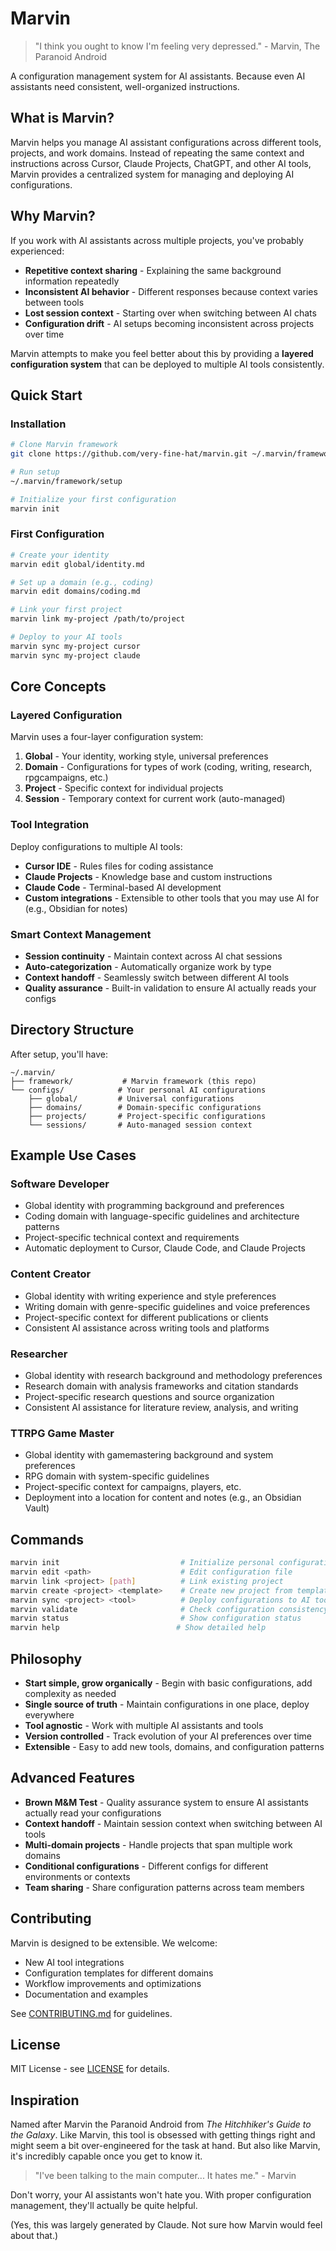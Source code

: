 # Marvin

> "I think you ought to know I'm feeling very depressed." - Marvin, The Paranoid Android

A configuration management system for AI assistants. Because even AI assistants need consistent, well-organized instructions.

## What is Marvin?

Marvin helps you manage AI assistant configurations across different tools, projects, and work domains. Instead of repeating the same context and instructions across Cursor, Claude Projects, ChatGPT, and other AI tools, Marvin provides a centralized system for managing and deploying AI configurations.

## Why Marvin?

If you work with AI assistants across multiple projects, you've probably experienced:

- **Repetitive context sharing** - Explaining the same background information repeatedly
- **Inconsistent AI behavior** - Different responses because context varies between tools
- **Lost session context** - Starting over when switching between AI chats
- **Configuration drift** - AI setups becoming inconsistent across projects over time

Marvin attempts to make you feel better about this by providing a **layered configuration system** that can be deployed to multiple AI tools consistently.

## Quick Start

### Installation

```bash
# Clone Marvin framework
git clone https://github.com/very-fine-hat/marvin.git ~/.marvin/framework

# Run setup
~/.marvin/framework/setup

# Initialize your first configuration
marvin init
```

### First Configuration

```bash
# Create your identity
marvin edit global/identity.md

# Set up a domain (e.g., coding)
marvin edit domains/coding.md

# Link your first project
marvin link my-project /path/to/project

# Deploy to your AI tools
marvin sync my-project cursor
marvin sync my-project claude
```

## Core Concepts

### Layered Configuration

Marvin uses a four-layer configuration system:

1. **Global** - Your identity, working style, universal preferences
2. **Domain** - Configurations for types of work (coding, writing, research, rpgcampaigns, etc.)
3. **Project** - Specific context for individual projects
4. **Session** - Temporary context for current work (auto-managed)

### Tool Integration

Deploy configurations to multiple AI tools:

- **Cursor IDE** - Rules files for coding assistance
- **Claude Projects** - Knowledge base and custom instructions  
- **Claude Code** - Terminal-based AI development
- **Custom integrations** - Extensible to other tools that you may use AI for (e.g., Obsidian for notes)

### Smart Context Management

- **Session continuity** - Maintain context across AI chat sessions
- **Auto-categorization** - Automatically organize work by type
- **Context handoff** - Seamlessly switch between different AI tools
- **Quality assurance** - Built-in validation to ensure AI actually reads your configs

## Directory Structure

After setup, you'll have:

```
~/.marvin/
├── framework/           # Marvin framework (this repo)
└── configs/            # Your personal AI configurations
    ├── global/         # Universal configurations
    ├── domains/        # Domain-specific configurations  
    ├── projects/       # Project-specific configurations
    └── sessions/       # Auto-managed session context
```

## Example Use Cases

### Software Developer
- Global identity with programming background and preferences
- Coding domain with language-specific guidelines and architecture patterns
- Project-specific technical context and requirements
- Automatic deployment to Cursor, Claude Code, and Claude Projects

### Content Creator
- Global identity with writing experience and style preferences
- Writing domain with genre-specific guidelines and voice preferences
- Project-specific context for different publications or clients
- Consistent AI assistance across writing tools and platforms

### Researcher
- Global identity with research background and methodology preferences
- Research domain with analysis frameworks and citation standards
- Project-specific research questions and source organization
- Consistent AI assistance for literature review, analysis, and writing

### TTRPG Game Master
- Global identity with gamemastering background and system preferences
- RPG domain with system-specific guidelines
- Project-specific context for campaigns, players, etc.
- Deployment into a location for content and notes (e.g., an Obsidian Vault)

## Commands

```bash
marvin init                           # Initialize personal configuration
marvin edit <path>                    # Edit configuration file
marvin link <project> [path]          # Link existing project
marvin create <project> <template>    # Create new project from template
marvin sync <project> <tool>          # Deploy configurations to AI tool
marvin validate                       # Check configuration consistency
marvin status                         # Show configuration status
marvin help                          # Show detailed help
```

## Philosophy

- **Start simple, grow organically** - Begin with basic configurations, add complexity as needed
- **Single source of truth** - Maintain configurations in one place, deploy everywhere
- **Tool agnostic** - Work with multiple AI assistants and tools
- **Version controlled** - Track evolution of your AI preferences over time
- **Extensible** - Easy to add new tools, domains, and configuration patterns

## Advanced Features

- **Brown M&M Test** - Quality assurance system to ensure AI assistants actually read your configurations
- **Context handoff** - Maintain session context when switching between AI tools
- **Multi-domain projects** - Handle projects that span multiple work domains
- **Conditional configurations** - Different configs for different environments or contexts
- **Team sharing** - Share configuration patterns across team members

## Contributing

Marvin is designed to be extensible. We welcome:

- New AI tool integrations
- Configuration templates for different domains
- Workflow improvements and optimizations
- Documentation and examples

See [CONTRIBUTING.md](CONTRIBUTING.md) for guidelines.

## License

MIT License - see [LICENSE](LICENSE) for details.

## Inspiration

Named after Marvin the Paranoid Android from *The Hitchhiker's Guide to the Galaxy*. Like Marvin, this tool is obsessed with getting things right and might seem a bit over-engineered for the task at hand. But also like Marvin, it's incredibly capable once you get to know it.

> "I've been talking to the main computer... It hates me." - Marvin

Don't worry, your AI assistants won't hate you. With proper configuration management, they'll actually be quite helpful.

(Yes, this was largely generated by Claude.  Not sure how Marvin would feel about that.)
